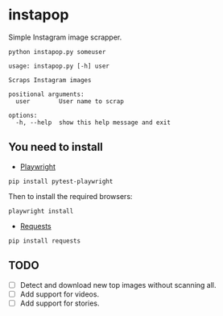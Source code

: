 # instapop

Simple Instagram image scrapper.

```
python instapop.py someuser
```

```
usage: instapop.py [-h] user

Scraps Instagram images

positional arguments:
  user        User name to scrap

options:
  -h, --help  show this help message and exit
```

## You need to install

-   [Playwright](https://playwright.dev/python/docs/intro)

```
pip install pytest-playwright
```

Then to install the required browsers:

```
playwright install
```

-   [Requests](https://pypi.org/project/requests/)

```
pip install requests
```

## TODO

-   [ ] Detect and download new top images without scanning all.
-   [ ] Add support for videos.
-   [ ] Add support for stories.
